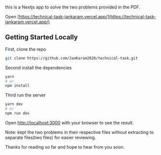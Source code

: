 this is a Nextjs app to solve the two problems provided in the PDF.

Open [https://technical-task-jankaram.vercel.app/](https://technical-task-jankaram.vercel.app/)
## Getting Started Locally

First, clone the repo
```bash
git clone https://github.com/JanKaram2020/technical-task.git
```
Second install the dependencies 
```bash
yarn
# or
npm install
```
Third run the server
```bash
yarn dev
# or
npm run dev
```
Open [http://localhost:3000](http://localhost:3000) with your browser to see the result.

Note: kept the two problems in their respective files without extracting to separate files(two files) for easier reviewing.

Thanks for reading so far and hope to hear from you soon.